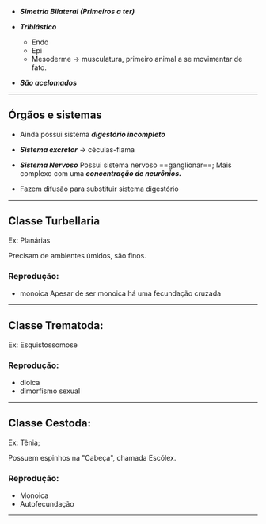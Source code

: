 
- ***Simetria Bilateral (Primeiros a ter)***

- ***Triblástico***
	- Endo
	- Epi
	- Mesoderme -> musculatura, primeiro animal a se movimentar de fato.

- ***São acelomados*** 
---
## Órgãos e sistemas

- Ainda possui sistema ***digestório incompleto***
- ***Sistema excretor*** -> céculas-flama
- ***Sistema Nervoso***
	Possui sistema nervoso ==ganglionar==; Mais complexo com uma ***concentração de neurônios.*** 

- Fazem difusão para substituir sistema digestório
---
## Classe Turbellaria

Ex: Planárias 

Precisam de ambientes úmidos, são finos. 

### Reprodução:
- monoica
	Apesar de ser monoica há uma fecundação cruzada

---
## Classe Trematoda:

Ex: Esquistossomose 

### Reprodução:
- dioica 
- dimorfismo sexual

---
## Classe Cestoda:

Ex: Tênia; 

Possuem espinhos na "Cabeça", chamada Escólex. 

### Reprodução:

- Monoica
- Autofecundação
---
